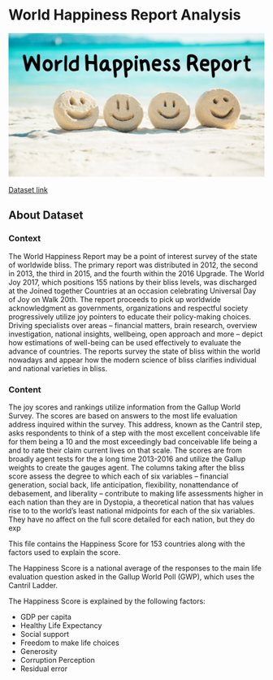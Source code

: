 # World Happiness Report Analysis

![Image](image.webp)

[Dataset link](https://www.kaggle.com/datasets/mathurinache/world-happiness-report)

## About Dataset

### Context

The World Happiness Report may be a point of interest survey of the state of worldwide bliss. The primary report was distributed in 2012, the second in 2013, the third in 2015, and the fourth within the 2016 Upgrade. The World Joy 2017, which positions 155 nations by their bliss levels, was discharged at the Joined together Countries at an occasion celebrating Universal Day of Joy on Walk 20th. The report proceeds to pick up worldwide acknowledgment as governments, organizations and respectful society progressively utilize joy pointers to educate their policy-making choices. Driving specialists over areas – financial matters, brain research, overview investigation, national insights, wellbeing, open approach and more – depict how estimations of well-being can be used effectively to evaluate the advance of countries. The reports survey the state of bliss within the world nowadays and appear how the modern science of bliss clarifies individual and national varieties in bliss.

### Content

The joy scores and rankings utilize information from the Gallup World Survey. The scores are based on answers to the most life evaluation address inquired within the survey. This address, known as the Cantril step, asks respondents to think of a step with the most excellent conceivable life for them being a 10 and the most exceedingly bad conceivable life being a and to rate their claim current lives on that scale. The scores are from broadly agent tests for the a long time 2013-2016 and utilize the Gallup weights to create the gauges agent. The columns taking after the bliss score assess the degree to which each of six variables – financial generation, social back, life anticipation, flexibility, nonattendance of debasement, and liberality – contribute to making life assessments higher in each nation than they are in Dystopia, a theoretical nation that has values rise to to the world’s least national midpoints for each of the six variables. They have no affect on the full score detailed for each nation, but they do exp

This file contains the Happiness Score for 153 countries along with the factors used to explain the score.

The Happiness Score is a national average of the responses to the main life evaluation question asked in the Gallup World Poll (GWP), which uses the Cantril Ladder.

The Happiness Score is explained by the following factors:

- GDP per capita
- Healthy Life Expectancy
- Social support
- Freedom to make life choices
- Generosity
- Corruption Perception
- Residual error
